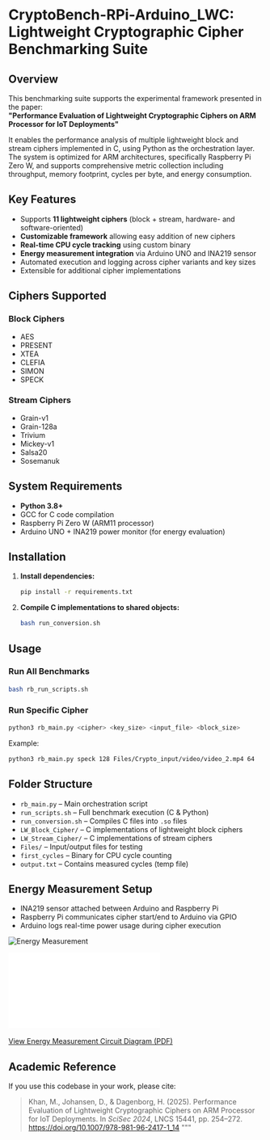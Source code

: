 # CryptoBench-RPi-Arduino_LWC: Lightweight Cryptographic Cipher Benchmarking Suite

## Overview

This benchmarking suite supports the experimental framework presented in the paper:  
**"Performance Evaluation of Lightweight Cryptographic Ciphers on ARM Processor for IoT Deployments"**  


It enables the performance analysis of multiple lightweight block and stream ciphers implemented in C, using Python as the orchestration layer. The system is optimized for ARM architectures, specifically Raspberry Pi Zero W, and supports comprehensive metric collection including throughput, memory footprint, cycles per byte, and energy consumption.

## Key Features

- Supports **11 lightweight ciphers** (block + stream, hardware- and software-oriented)
- **Customizable framework** allowing easy addition of new ciphers 
- **Real-time CPU cycle tracking** using custom binary
- **Energy measurement integration** via Arduino UNO and INA219 sensor
- Automated execution and logging across cipher variants and key sizes
- Extensible for additional cipher implementations

## Ciphers Supported

### Block Ciphers
- AES
- PRESENT
- XTEA
- CLEFIA
- SIMON
- SPECK

### Stream Ciphers
- Grain-v1
- Grain-128a
- Trivium
- Mickey-v1
- Salsa20
- Sosemanuk

## System Requirements

- **Python 3.8+**
- GCC for C code compilation
- Raspberry Pi Zero W (ARM11 processor)
- Arduino UNO + INA219 power monitor (for energy evaluation)

## Installation

1. **Install dependencies:**
   ```bash
   pip install -r requirements.txt
   ```

2. **Compile C implementations to shared objects:**
   ```bash
   bash run_conversion.sh
   ```

## Usage

### Run All Benchmarks
```bash
bash rb_run_scripts.sh
```

### Run Specific Cipher
```bash
python3 rb_main.py <cipher> <key_size> <input_file> <block_size>
```
Example:
```bash
python3 rb_main.py speck 128 Files/Crypto_input/video/video_2.mp4 64
```

## Folder Structure

- `rb_main.py` – Main orchestration script
- `run_scripts.sh` – Full benchmark execution (C & Python)
- `run_conversion.sh` – Compiles C files into `.so` files
- `LW_Block_Cipher/` – C implementations of lightweight block ciphers
- `LW_Stream_Cipher/` – C implementations of stream ciphers
- `Files/` – Input/output files for testing
- `first_cycles` – Binary for CPU cycle counting
- `output.txt` – Contains measured cycles (temp file)

## Energy Measurement Setup

- INA219 sensor attached between Arduino and Raspberry Pi
- Raspberry Pi communicates cipher start/end to Arduino via GPIO
- Arduino logs real-time power usage during cipher execution

<img src="Manuscript/Dig_circuit.png" alt="Energy Measurement" width="400"/>

![Energy Measurement Circuit Diagram](Manuscript/Schematics_curr_power_measurement.pdf)

[View Energy Measurement Circuit Diagram (PDF)](Manuscript/Schematics_curr_power_measurement.pdf)

## Academic Reference

If you use this codebase in your work, please cite:
> Khan, M., Johansen, D., & Dagenborg, H. (2025). Performance Evaluation of Lightweight Cryptographic Ciphers on ARM Processor for IoT Deployments. In *SciSec 2024*, LNCS 15441, pp. 254–272. https://doi.org/10.1007/978-981-96-2417-1_14
"""